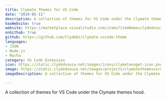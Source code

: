 ```yaml
---
title: Clymate Themes for VS Code
date: "2019-05-11"
description: A collection of themes for VS Code under the Clymate themes hood.
hasWebsite: true
website: https://marketplace.visualstudio.com/items?itemName=clydedsouza.clymate-themes-vscode
onGithub: true
github: https://github.com/ClydeDz/clymate-vscode-theme
languages:
- JSON
- Node.js
- Mocha
category: VS Code Extension
icon: https://static.clydedsouza.net/images/icons/clymatenuget-icon.png
image: https://static.clydedsouza.net/images/projects/clymatethemesvscode-siteteaser.png
imageDescription: A collection of themes for VS Code under the Clymate themes hood.

---
```


A collection of themes for VS Code under the Clymate themes hood.